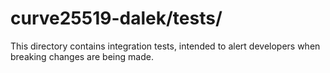 
# curve25519-dalek/tests/

This directory contains integration tests, intended to alert developers when
breaking changes are being made.
